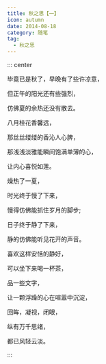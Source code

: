 ```yaml
---
title: 秋之思【一】
icon: autumn
date: 2014-08-18
category: 随笔
tag:
  - 秋之思
---
```


::: center

毕竟已是秋了，早晚有了些许凉意，

但正午的阳光还有些强烈，

仿佛夏的余热还没有散去。

八月桂花香馨远，

那丝丝缕缕的香沁人心脾，

那浅浅淡雅能瞬间饱满单薄的心，

让内心喜悦如莲。

燥热了一夏，

时光终于慢了下来，

慢得仿佛能抓住岁月的脚步;

日子终于静了下来，

静的仿佛能听见花开的声音。

喜欢这样安恬的静好，

可以坐下来喝一杯茶，

品一些文字，

让一颗浮躁的心在喧嚣中沉淀，

回眸，凝视，闭眼，

纵有万千思绪，

都已风轻云淡。

:::
